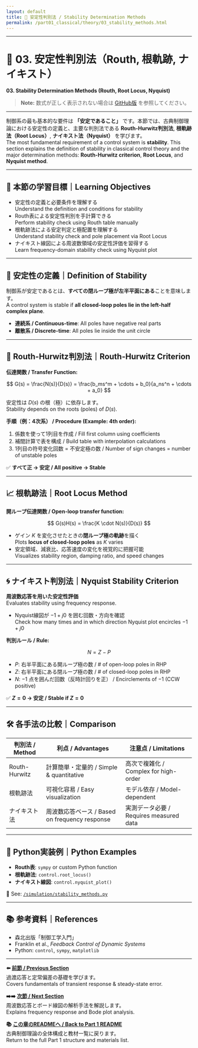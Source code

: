 ```yaml
---
layout: default
title: 🧮 安定性判別法 / Stability Determination Methods
permalink: /part01_classical/theory/03_stability_methods.html
---
```


---

# 🧮 03. 安定性判別法（Routh, 根軌跡, ナイキスト）  
**03. Stability Determination Methods (Routh, Root Locus, Nyquist)**

> **Note:** 数式が正しく表示されない場合は [GitHub版](https://github.com/Samizo-AITL/EduController/blob/main/part01_classical/theory/03_stability_methods.md) を参照してください。

---

制御系の最も基本的な要件は **「安定であること」** です。本節では、古典制御理論における安定性の定義と、主要な判別法である **Routh-Hurwitz判別法**, **根軌跡法（Root Locus）**, **ナイキスト法（Nyquist）** を学びます。  
The most fundamental requirement of a control system is **stability**. This section explains the definition of stability in classical control theory and the major determination methods: **Routh-Hurwitz criterion**, **Root Locus**, and **Nyquist method**.

---

## 🎯 本節の学習目標｜Learning Objectives

- 安定性の定義と必要条件を理解する  
  Understand the definition and conditions for stability  
- Routh表による安定性判別を手計算できる  
  Perform stability check using Routh table manually  
- 根軌跡法による安定判定と極配置を理解する  
  Understand stability check and pole placement via Root Locus  
- ナイキスト線図による周波数領域の安定性評価を習得する  
  Learn frequency-domain stability check using Nyquist plot

---

## 📌 安定性の定義｜Definition of Stability

制御系が安定であるとは、**すべての閉ループ極が左半平面にある**ことを意味します。  
A control system is stable if **all closed-loop poles lie in the left-half complex plane**.

- **連続系 / Continuous-time**: All poles have negative real parts  
- **離散系 / Discrete-time**: All poles lie inside the unit circle  

---

## 🔢 Routh-Hurwitz判別法｜Routh-Hurwitz Criterion

**伝達関数 / Transfer Function:**

$$
G(s) = \frac{N(s)}{D(s)} = \frac{b_ms^m + \cdots + b_0}{a_ns^n + \cdots + a_0}
$$

安定性は $D(s)$ の根（極）に依存します。  
Stability depends on the roots (poles) of $D(s)$.

**手順（例：4次系） / Procedure (Example: 4th order):**
1. 係数を使って1列目を作成 / Fill first column using coefficients  
2. 補間計算で表を構成 / Build table with interpolation calculations  
3. 1列目の符号変化回数 = 不安定極の数 / Number of sign changes = number of unstable poles  

✅ **すべて正 → 安定 / All positive → Stable**

---

## 📈 根軌跡法｜Root Locus Method

**開ループ伝達関数 / Open-loop transfer function:**

$$
G(s)H(s) = \frac{K \cdot N(s)}{D(s)}
$$

- ゲイン $K$ を変化させたときの**閉ループ極の軌跡**を描く  
  Plots **locus of closed-loop poles** as $K$ varies  
- 安定領域、減衰比、応答速度の変化を視覚的に把握可能  
  Visualizes stability region, damping ratio, and speed changes

---

## 🌀 ナイキスト判別法｜Nyquist Stability Criterion

**周波数応答を用いた安定性評価**  
Evaluates stability using frequency response.

- Nyquist線図が $-1+j0$ を囲む回数・方向を確認  
  Check how many times and in which direction Nyquist plot encircles $-1+j0$  

**判別ルール / Rule:**

$$
N = Z - P
$$

- $P$: 右半平面にある開ループ極の数 / # of open-loop poles in RHP  
- $Z$: 右半平面にある閉ループ極の数 / # of closed-loop poles in RHP  
- $N$: $-1$ 点を囲んだ回数（反時計回りを正） / Encirclements of $-1$ (CCW positive)  

✅ **$Z = 0$ → 安定 / Stable if $Z=0$**

---

## 🛠️ 各手法の比較｜Comparison

| 判別法 / Method | 利点 / Advantages | 注意点 / Limitations |
|----------------|-------------------|----------------------|
| Routh-Hurwitz  | 計算簡単・定量的 / Simple & quantitative | 高次で複雑化 / Complex for high-order |
| 根軌跡法       | 可視化容易 / Easy visualization | モデル依存 / Model-dependent |
| ナイキスト法   | 周波数応答ベース / Based on frequency response | 実測データ必要 / Requires measured data |

---

## 🧪 Python実装例｜Python Examples

- **Routh表**: `sympy` or custom Python function  
- **根軌跡法**: `control.root_locus()`  
- **ナイキスト線図**: `control.nyquist_plot()`  

📂 See: [`/simulation/stability_methods.py`](../simulation/stability_methods.py)

---

## 📚 参考資料｜References

- 森北出版「制御工学入門」  
- Franklin et al., *Feedback Control of Dynamic Systems*  
- Python: `control`, `sympy`, `matplotlib`

---

**⬅️ [前節 / Previous Section](https://samizo-aitl.github.io/EduController/part01_classical/theory/02_transient_response.html)**  
過渡応答と定常偏差の基礎を学びます。  
Covers fundamentals of transient response & steady-state error.

**➡️➡️ [次節 / Next Section](https://samizo-aitl.github.io/EduController/part01_classical/theory/04_frequency_response.html)**  
周波数応答とボード線図の解析手法を解説します。  
Explains frequency response and Bode plot analysis.

**📚 [この章のREADMEへ / Back to Part 1 README](https://samizo-aitl.github.io/EduController/part01_classical/)**  
古典制御理論の全体構成と教材一覧に戻ります。  
Return to the full Part 1 structure and materials list.

